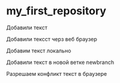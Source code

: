 # my_first_repository

Добавили текст

Добавили тексст черз веб браузер

Добавим текст локально

Добавили текст в новой ветке newbranch

Разрешаем конфликт текст в браузере 
